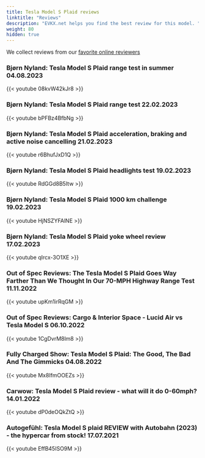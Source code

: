 ```yaml
---
title: Tesla Model S Plaid reviews
linktitle: "Reviews"
description: "EVKX.net helps you find the best review for this model. "
weight: 80
hidden: true
---
```

<object type="image/svg+xml" data="../modelnavigation.svg"></object>
We collect reviews from our [favorite online reviewers](/guides/evreviewers/)

### Bjørn Nyland: Tesla Model S Plaid range test in summer 04.08.2023

{{< youtube 08kvW42kJr8 >}}

### Bjørn Nyland: Tesla Model S Plaid range test 22.02.2023

{{< youtube bPFBz4BfbNg >}}

### Bjørn Nyland: Tesla Model S Plaid acceleration, braking and active noise cancelling 21.02.2023

{{< youtube r6BhufJxD1Q >}}

### Bjørn Nyland: Tesla Model S Plaid headlights test 19.02.2023

{{< youtube RdGGd8B5Itw >}}

### Bjørn Nyland: Tesla Model S Plaid 1000 km challenge 19.02.2023

{{< youtube HjNSZYFAlNE >}}

### Bjørn Nyland: Tesla Model S Plaid yoke wheel review 17.02.2023

{{< youtube qIrcx-3O1XE >}}

### Out of Spec Reviews: The Tesla Model S Plaid Goes Way Farther Than We Thought In Our 70-MPH Highway Range Test 11.11.2022

{{< youtube upKm1irRqGM >}}

### Out of Spec Reviews: Cargo & Interior Space - Lucid Air vs Tesla Model S 06.10.2022

{{< youtube 1CgDvrM8lm8 >}}

### Fully Charged Show: Tesla Model S Plaid: The Good, The Bad And The Gimmicks 04.08.2022

{{< youtube Mx8IfmOOEZs >}}

### Carwow: Tesla Model S Plaid review - what will it do 0-60mph? 14.01.2022

{{< youtube dP0deOQkZtQ >}}

### Autogefühl: Tesla Model S plaid REVIEW with Autobahn (2023) - the hypercar from stock! 17.07.2021

{{< youtube EffB45ISO9M >}}

